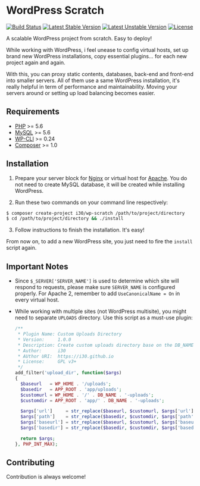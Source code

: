 # WordPress Scratch

[![Build Status](https://travis-ci.org/i30/wp-scratch.svg?branch=master)](https://travis-ci.org/i30/wp-scratch)
[![Latest Stable Version](https://poser.pugx.org/i30/wp-scratch/v/stable)](https://packagist.org/packages/i30/wp-scratch)
[![Latest Unstable Version](https://poser.pugx.org/i30/wp-scratch/v/unstable)](https://packagist.org/packages/i30/wp-scratch)
[![License](https://poser.pugx.org/i30/wp-scratch/license)](https://packagist.org/packages/i30/wp-scratch)

A scalable WordPress project from scratch. Easy to deploy!

While working with WordPress, i feel unease to config virtual hosts, set up brand new WordPress installations, copy essential plugins... for each new project again and again.

With this, you can proxy static contents, databases, back-end and front-end into smaller servers. All of them use a same WordPress installation, it's really helpful in term of performance and maintainability. Moving your servers around or setting up load balancing becomes easier.

## Requirements

- [PHP][1] >= 5.6
- [MySQL][2] >= 5.6
- [WP-CLI][3] >= 0.24
- [Composer][4] >= 1.0

## Installation

1. Prepare your server block for [Nginx][5] or virtual host for [Apache][6]. You do not need to create MySQL database, it will be created while installing WordPress.

2. Run these two commands on your command line respectively:

  ```bash
  $ composer create-project i30/wp-scratch /path/to/project/directory
  $ cd /path/to/project/directory && ./install
  ```

3. Follow instructions to finish the installation. It's easy!

From now on, to add a new WordPress site, you just need to fire the `install` script again.

## Important Notes

- Since `$_SERVER['SERVER_NAME']` is used to determine which site will respond to requests, please make sure `SERVER_NAME` is configured properly. For Apache 2, remember to add `UseCanonicalName = On` in every virtual host.

- While working with multiple sites (not WordPress multisite), you might need to separate `UPLOADS` directory. Use this script as a must-use plugin:

  ```php
  /**
   * Plugin Name: Custom Uploads Directory
   * Version:     1.0.0
   * Description: Create custom uploads directory base on the DB_NAME constant.
   * Author:      i30
   * AUthor URI:  https://i30.github.io
   * License:     GPL v3+
   */
  add_filter('upload_dir', function($args)
  {
    $baseurl   = WP_HOME . '/uploads';
    $basedir   = APP_ROOT . 'app/uploads';
    $customurl = WP_HOME . '/' . DB_NAME . '-uploads';
    $customdir = APP_ROOT . 'app/' . DB_NAME . '-uploads';

    $args['url']     = str_replace($baseurl, $customurl, $args['url']);
    $args['path']    = str_replace($basedir, $customdir, $args['path']);
    $args['baseurl'] = str_replace($baseurl, $customurl, $args['baseurl']);
    $args['basedir'] = str_replace($basedir, $customdir, $args['basedir']);

    return $args;
  }, PHP_INT_MAX);
  ```

## Contributing

Contribution is always welcome!


[1]: http://php.net
[2]: http://dev.mysql.com/downloads/mysql/
[3]: http://wp-cli.org
[4]: https://getcomposer.org
[5]: https://www.nginx.com
[6]: https://www.apache.org
